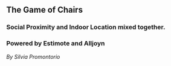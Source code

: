 ## **The Game of Chairs** ##

### Social Proximity and Indoor Location mixed together. ###
### Powered by Estimote and Alljoyn ###
*By Silvia Promontorio*